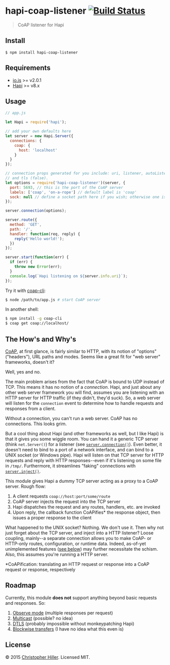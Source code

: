 # hapi-coap-listener [![Build Status](https://travis-ci.org/boneskull/hapi-coap-listener.svg?branch=master)](https://travis-ci.org/boneskull/hapi-coap-listener)

> CoAP listener for Hapi

## Install

```shell
$ npm install hapi-coap-listener
```

## Requirements

- [io.js](https://iojs.org) >= v2.0.1
- [Hapi](http://hapijs.com) >= v8.x

## Usage

```js
// app.js

let Hapi = require('hapi');

// add your own defaults here
let server = new Hapi.Server({
  connections: {
    coap: {
      host: 'localhost'
    }
  }
});

// connection props generated for you include: uri, listener, autoListen (true),
// and tls (false).  
let options = require('hapi-coap-listener')(server, {
  port: 5693, // this is the port of the CoAP server
  labels: ['coap', 'on-a-rope'] // default label is 'coap'
  sock: null // define a socket path here if you wish; otherwise one is created
});

server.connection(options);

server.route({
  method: 'GET',
  path: '/',
  handler: function(req, reply) {
    reply('Hello world!');
  })
});

server.start(function(err) {
  if (err) {
    throw new Error(err);
  }
  console.log(`Hapi listening on ${server.info.uri}`); 
});
```

Try it with [coap-cli](https://www.npmjs.com/package/coap-cli):

```sh
$ node /path/to/app.js # start CoAP server
```

In another shell:

```sh
$ npm install -g coap-cli
$ coap get coap://localhost/
```

## The How's and Why's

[CoAP](https://en.wikipedia.org/wiki/Constrained_Application_Protocol), at first glance, is fairly similar to HTTP, with its notion of "options" ("headers"), URL paths and modes.  Seems like a great fit for "web server" frameworks, doesn't it?

Well, yes and no.
 
The main problem arises from the fact that CoAP is bound to UDP instead of TCP.  This means it has no notion of a *connection*.  Hapi, and just about any other web server framework you will find, assumes you are listening with an HTTP server for HTTP traffic (if they didn't, they'd suck).  So, a web server will listen for the `connection` event to determine how to handle requests and responses from a client.  

Without a connection, you can't run a web server.  CoAP has no connections.  This looks grim.

But a cool thing about Hapi (and other frameworks as well, but I like Hapi) is that it gives you some wiggle room.  You can hand it a generic TCP server (think `net.Server()`) for a listener (see [`server.connection()`](http://hapijs.com/api#serverconnectionoptions)).  Even better, it doesn't need to bind to a port of a network interface, and can bind to a UNIX socket (or Windows pipe).  Hapi will listen on that TCP server for HTTP requests and reply with HTTP responses--even if it's listening on some file in `/tmp/`.  Furthermore, it streamlines "faking" connections with [`server.inject()`](http://hapijs.com/api#serverinjectoptions-callback).

This module gives Hapi a dummy TCP server acting as a proxy to a CoAP server.  Rough flow:

1. A client requests `coap://host:port/some/route`
2. CoAP server injects the request into the TCP server
3. Hapi dispatches the request and any routes, handlers, etc. are invoked
4. Upon reply, the callback function CoAPifies* the response object, then issues a proper response to the client

What happened to the UNIX socket?  Nothing.  We don't use it.  Then why not just forget about the TCP server, and inject into a HTTP listener?  Loose coupling, mainly--a separate connection allows you to make CoAP- or HTTP-only routes, configuration, or runtime data.  Indeed, as-of-yet unimplemented features ([see below](#roadmap)) may further necessitate the schism.  Also, this assumes you're running a HTTP server.

*CoAPification: translating an HTTP request or response into a CoAP request or response, respectively

## Roadmap

Currently, this module **does not** support anything beyond basic requests and responses.  So:

1.  [Observe mode](https://github.com/boneskull/hapi-coap-listener/issues/2) (multiple responses per request)
2.  [Multicast](https://github.com/boneskull/hapi-coap-listener/issues/3) (possible?  no idea)
3.  [DTLS](https://github.com/boneskull/hapi-coap-listener/issues/4) (probably impossible without monkeypatching Hapi)
4.  [Blockwise transfers](https://github.com/boneskull/hapi-coap-listener/issues/5) (I have no idea what this even is)

## License

© 2015 [Christopher Hiller](https://boneskull.com).  Licensed MIT.
